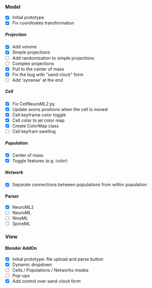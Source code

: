 ### Model
- [X] Initial prototype
- [X] Fix coordinates transformation
##### Projection
- [X] Add volume
- [X] Simple projections
- [ ] Add randomization to simple projections
- [ ] Complex projections
- [X] Pull to the center of mass
- [X] Fix the bug with "sand-clock" form
- [ ] Add 'synanse' at the end 
##### Cell
- [X] Fix CellNeuroML2.py
- [X] Update axons positions when the cell is moved
- [X] Cell keyframe color toggle
- [X] Cell color to jet color map
- [X] Create ColorMap class
- [ ] Cell keyfram swelling
##### Population
- [X] Center of mass
- [X] Toggle features (e.g. color)
##### Network
- [X] Separate connections between populations from within population

#### Parser
- [X] NeuroML2
- [ ] NeuroML
- [ ] NineML
- [ ] SpineML

### View
#### Blender AddOn
- [X] Initial prototype: file upload and parse button
- [X] Dynamic dropdown
- [ ] Cells / Populations / Networks modes
- [ ] Pop-ups
- [X] Add control over sand-clock form
